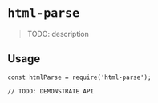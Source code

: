 # `html-parse`

> TODO: description

## Usage

```
const htmlParse = require('html-parse');

// TODO: DEMONSTRATE API
```
